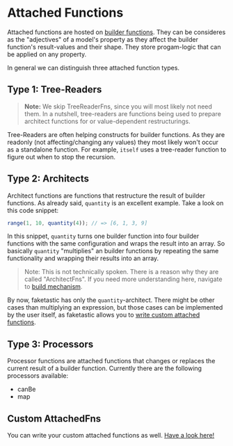 # Attached Functions

Attached functions are hosted on [builder functions](../builders/builders.md). They can be consideres as the "adjectives" of a model's property as they affect the builder function's result-values and their shape. They store progam-logic that can be applied on any property.

In general we can distinguish three attached function types.

## Type 1: Tree-Readers

> **Note:** We skip TreeReaderFns, since you will most likely not need them. In a nutshell, tree-readers are functions being used to prepare architect functions for or value-dependent restructurings.

Tree-Readers are often helping constructs for builder functions. As they are readonly (not affecting/changing any values) they most likely won't occur as a standalone function.
For example, `itself` uses a tree-reader function to figure out when to stop the recursion.

## Type 2: Architects

Architect functions are functions that restructure the result of builder functions. As already said, `quantity` is an excellent example. Take a look on this code snippet:

```ts
range(1, 10, quantity(4)); // => [6, 1, 3, 9]
```

In this snippet, `quantity` turns one builder function into four builder functions with the same configuration and wraps the result into an array. So basically `quantity` "multiplies" an builder functions by repeating the same functionality and wrapping their results into an array.

> Note: This is not technically spoken. There is a reason why they are called "ArchitectFns". If you need more understanding here, navigate to [build mechanism](./topics/build-mechanism.md).

By now, faketastic has only the `quantity`-architect. There might be other cases than multiplying an expression, but those cases can be implemented by the user itself, as faketastic allows you to [write custom attached functions](./attached-fns/attached-fns.md#custom-attached-fns).

## Type 3: Processors

Processor functions are attached functions that changes or replaces the current result of a builder function. Currently there are the following processors available:

- canBe
- map

## Custom AttachedFns

You can write your custom attached functions as well. [Have a look here!](../topics/custom-code.md#Create-Custom-AttachedFns)
